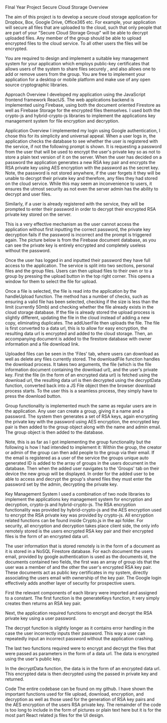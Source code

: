FInal Year Project Secure Cloud Storage Overview 

The aim of this project is to develop a secure cloud storage application for Dropbox, Box, Google Drive, Office365 etc. For example, your application will secure all files that are uploaded to the cloud, such that only people that are part of your "Secure Cloud Storage Group" will be able to decrypt uploaded files. Any member of the group should be able to upload encrypted files to the cloud service. To all other users the files will be encrypted.

You are required to design and implement a suitable key management system for your application which employs public-key certificates that allows users of the system to share files securely , and also allows one to add or remove users from the group. You are free to implement your application for a desktop or mobile platform and make use of any open source cryptographic libraries.

Approach Overview
I developed my application using the JavaScript frontend framework ReactJS. The web applications backend is implemented using Firebase, using both the document oriented Firestore as well as Firebase Storage for the encrypted files themselves. I used both the crypto-js and hybrid-crypto-js libraries to implement the applications key management system for file encryption and decryption.

Application Overview
I implemented my login using Google authentication, I chose this for its simplicity and universal appeal. When a user logs in, the application checks the database to see whether the user is registered with the service, if not the following prompt is shown. It is requesting a password from the user that will be used to encrypt the user's private key so as not to store a plain text version of it on the server. When the user has decided on a password the application generates a new RSA key pair and encrypts the RSA private key using AES encryption with the password as the secret key. Note, the password is not stored anywhere, if the user forgets it they will be unable to decrypt their private key and therefore, any files they had stored on the cloud service. While this may seem an inconvenience to users, it ensures the utmost security as not even the server admin has the ability to decrypt and user files.

Similarly, if a user is already registered with the service, they will be prompted to enter their password in order to decrypt their encrypted RSA private key stored on the server.

This is a very effective mechanism as the user cannot access the application without first inputting the correct password, the private key decryption fails if the password is incorrect and the prompt is triggered again. The picture below is from the Firebase document database, as you can see the private key is entirely encrypted and completely useless without the password.

Once the user has logged in and inputted their password they have full access to the application. The service is split into two sections, personal files and the group files. Users can then upload files to their own or to a group by pressing the upload button in the top right corner. This opens a window for them to select the file for upload.

Once a file is selected, the file is read into the application by the handleUpload function. The method has a number of checks, such as ensuring a valid file has been selected, checking if the size is less than the limit (currently 50mb) and checking whether the file already exists in the cloud storage database. If the file is already stored the upload process is slightly different, updating the file in the cloud instead of adding a new copy, eliminating duplicates. The addUserFile then uploads the file. The file is first converted to a data url, this is to allow for easy encryption, the resulting data url is encrypted and added to the cloud storage. Then, an accompanying document is added to the firestore database with owner information and a file download link.

Uploaded files can be seen in the 'Files' tab, where users can download as well as delete any files currently stored. The downloadFile function handles the download process. It takes two arguments, the file (which is the file information document containing the download url), and the user's private key. First the file (in the form of an encrypted data url) is fetched using the download url, the resulting data url is then decrypted using the decryptData function, converted back into a JS File object then the browser download process starts. To the user this is a seamless process, they simply have to press the download button.

Group functionality is implemented much the same as regular users are in the application. Any user can create a group, giving it a name and a password. The system then generates a set of RSA keys, again encrypting the private key with the password using AES encryption, the encrypted key pair is then added to the group object along with the name and admin email. The group object is then added to the database.

Note, this is as far as I got implementing the group functionality but the following is how I had intended to implement it: Within the group, the creator or admin of the group can then add people to the group via their email. If the email is registered as a user of the service the groups unique auto generated ID is added to the array of groups in the users document in the database. Then when the added user navigates to the 'Groups' tab on their device the new group will be displayed. In order for the added user to be able to access and decrypt the group's shared files they must enter the password set by the admin, decrypting the private key.

Key Management System
I used a combination of two node libraries to implement the applications key management system for encryption and decryption, crypto-js and hybrid-crypto-js. The RSA encryption functionality was provided by hybrid-crypto-js and the AES encryption used to encrypt the RSA private key was provided by crypto-js. All encryption related functions can be found inside Crypto.js in the api folder. For security, all encryption and decryption takes place client side, the only info remotely stored is the users encrypted RSA key pair and their encrypted files is the form of an encrypted data url.

The user information that is stored remotely is in the form of a document as it is stored in a NoSQL Firestore database. For each document the users email, provided by google authentication is used as the documents id, the documents contained two fields, the first was an array of group ids that the user was a member of and the other the user's encrypted RSA key pair. These documents act as public key certificates in my system, directly associating the users email with ownership of the key pair. The Google login effectively adds another layer of security for prospective users.

First the relevant components of each library were imported and assigned to a constant. The first function is the generateKeys function, it very simply creates then returns an RSA key pair.

Next, the application required functions to encrypt and decrypt the RSA private key using a user password.

The decrypt function is slightly longer as it contains error handling in the case the user incorrectly inputs their password. This way a user can repeatedly input an incorrect password without the application crashing.

The last two functions required were to encrypt and decrypt the files that were passed as parameters in the form of a data url. The data is encrypted using the user's public key.

In the decryptData function, the data is in the form of an encrypted data url. This encrypted data is then decrypted using the passed in private key and returned.

Code
The entire codebase can be found on my github. I have shown the important functions used for file upload, download, encryption, and decryption as well as those used for the generation of RSA key pairs and the AES encryption of the users RSA private key. The remainder of the code is too long to include in the form of pictures or plain text here but it is for the most part React related js files for the UI design.

